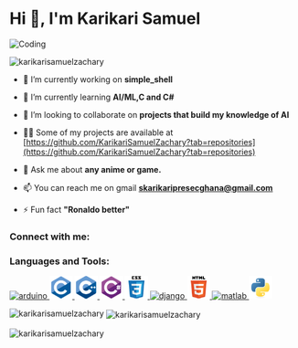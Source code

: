   <h1 align="left">Hi 👋, I'm Karikari Samuel</h1>

</p>
<p align="left">
  <img alt="Coding" src="https://th.bing.com/th/id/OIP.SbuZhJ5wGV-P2SBT1B-69AAAAA?w=270&h=180&c=7&r=0&o=5&pid=1.7" width="400">    
</p>

<p align="left">
  <img src="https://komarev.com/ghpvc/?username=karikarisamuelzachary&label=Profile%20views&color=0e75b6&style=flat" alt="karikarisamuelzachary" />

  
</p>

- 🔭 I’m currently working on **simple_shell**

- 🌱 I’m currently learning **AI/ML,C and C#**

- 👯 I’m looking to collaborate on **projects that build my knowledge of AI**

- 👨‍💻 Some of my projects are available at [https://github.com/KarikariSamuelZachary?tab=repositories](https://github.com/KarikariSamuelZachary?tab=repositories)

- 💬 Ask me about **any anime or game.**

- 📫 You can reach me on gmail **skarikaripresecghana@gmail.com**

- ⚡ Fun fact **"Ronaldo better"**

<h3 align="left">Connect with me:</h3>
<p align="left">
</p>

<h3 align="left">Languages and Tools:</h3>
<p align="left"> <a href="https://www.arduino.cc/" target="_blank" rel="noreferrer"> <img src="https://cdn.worldvectorlogo.com/logos/arduino-1.svg" alt="arduino" width="40" height="40"/> </a> <a href="https://www.cprogramming.com/" target="_blank" rel="noreferrer"> <img src="https://raw.githubusercontent.com/devicons/devicon/master/icons/c/c-original.svg" alt="c" width="40" height="40"/> </a> <a href="https://www.w3schools.com/cpp/" target="_blank" rel="noreferrer"> <img src="https://raw.githubusercontent.com/devicons/devicon/master/icons/cplusplus/cplusplus-original.svg" alt="cplusplus" width="40" height="40"/> </a> <a href="https://www.w3schools.com/cs/" target="_blank" rel="noreferrer"> <img src="https://raw.githubusercontent.com/devicons/devicon/master/icons/csharp/csharp-original.svg" alt="csharp" width="40" height="40"/> </a> <a href="https://www.w3schools.com/css/" target="_blank" rel="noreferrer"> <img src="https://raw.githubusercontent.com/devicons/devicon/master/icons/css3/css3-original-wordmark.svg" alt="css3" width="40" height="40"/> </a> <a href="https://www.djangoproject.com/" target="_blank" rel="noreferrer"> <img src="https://cdn.worldvectorlogo.com/logos/django.svg" alt="django" width="40" height="40"/> </a> <a href="https://www.w3.org/html/" target="_blank" rel="noreferrer"> <img src="https://raw.githubusercontent.com/devicons/devicon/master/icons/html5/html5-original-wordmark.svg" alt="html5" width="40" height="40"/> </a> <a href="https://www.mathworks.com/" target="_blank" rel="noreferrer"> <img src="https://upload.wikimedia.org/wikipedia/commons/2/21/Matlab_Logo.png" alt="matlab" width="40" height="40"/> </a> <a href="https://www.python.org" target="_blank" rel="noreferrer"> <img src="https://raw.githubusercontent.com/devicons/devicon/master/icons/python/python-original.svg" alt="python" width="40" height="40"/> </a> </p>

<p><img align="left" src="https://github-readme-stats.vercel.app/api/top-langs?username=karikarisamuelzachary&show_icons=true&locale=en&layout=compact" alt="karikarisamuelzachary" /></p>

<p>&nbsp;<img align="center" src="https://github-readme-stats.vercel.app/api?username=karikarisamuelzachary&show_icons=true&locale=en" alt="karikarisamuelzachary" /></p>

<p><img align="center" src="https://github-readme-streak-stats.herokuapp.com/?user=karikarisamuelzachary&" alt="karikarisamuelzachary" /></p>
